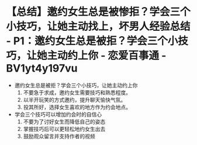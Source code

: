 # 【总结】邀约女生总是被惨拒？学会三个小技巧，让她主动找上，坏男人经验总结 - P1：邀约女生总是被拒？学会三个小技巧，让她主动约上你 - 恋爱百事通 - BV1yt4y197vu

-   邀约女生总是被拒？学会三个小技巧，让她主动约上你
    1.  不要急于求成，邀约女生需要技巧和熟悉程度。
    2.  以半开玩笑的方式邀约，提升聊天愉快气氛。
    3.  投其所好，选择女生喜欢的地方作为约会地点。
-   学会三个技巧可以增加约会时的自信心
    1.  不要为了讨好女生而降低自己的姿态
    2.  掌握技巧后可以更轻松地约女生出去
    3.  鼓励观众留言并支持作者的视频